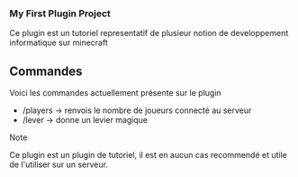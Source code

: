 ### My First Plugin Project

Ce plugin est un tutoriel representatif de plusieur notion de developpement informatique sur minecraft

## Commandes
Voici les commandes actuellement présente sur le plugin
- /players -> renvois le nombre de joueurs connecté au serveur
- /lever -> donne un levier magique
  
> [!NOTE]
> Ce plugin est un plugin de tutoriel, il est en aucun cas recommendé et utile de l'utiliser sur un serveur.
